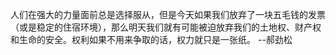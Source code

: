 人们在强大的力量面前总是选择服从，但是今天如果我们放弃了一块五毛钱的发票（或是稳定的住宿环境），那么明天我们就有可能被迫放弃我们的土地权、财产权和生命的安全。权利如果不用来争取的话，权力就只是一张纸。
--郝劲松

